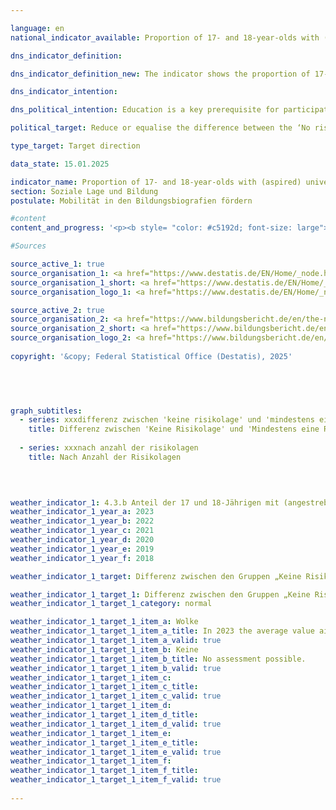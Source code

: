 ```yaml
---

language: en        
national_indicator_available: Proportion of 17- and 18-year-olds with (aspired) university entrance qualification        

dns_indicator_definition:         

dns_indicator_definition_new: The indicator shows the proportion of 17- and 18-year-olds who attend a grammar school or a vocational school leading to a higher education entrance qualification or who have already achieved a higher education entrance qualification, out of all 17- and 18-year-olds. It shows the difference between the corresponding proportions of 17- and 18-year-olds with ‘No risk situation’ and 17- and 18-year-olds with ‘At least one risk situation’. The three risk situations are the social risk situation, the risk situation of formally low-qualified parents and the financial risk situation.        

dns_indicator_intention:         

dns_political_intention: Education is a key prerequisite for participation, prosperity and economic and social development. A reduced influence of social background on the educational path of children and young people is an indicator of equal opportunities in the education system.        

political_target: Reduce or equalise the difference between the ‘No risk situation’ and ‘At least one risk situation’ groups        

type_target: Target direction        

data_state: 15.01.2025        

indicator_name: Proportion of 17- and 18-year-olds with (aspired) university entrance qualification        
section: Soziale Lage und Bildung        
postulate: Mobilität in den Bildungsbiografien fördern        

#content         
content_and_progress: '<p><b style= "color: #c5192d; font-size: large">4.3.b Anteil der 17- und 18-Jährigen mit (angestrebter) Studienberechtigung</b><br><br><b>Content and Methodology</b><br><br>This indicator measures the proportion of 17- and 18-year-olds who have or are pursuing higher education entrance qualifications. The latter includes 17- and 18-year-olds who attend a grammar school (Gymnasium) or vocational school leading to higher education entrance qualifications (Hochschulreife) or a university of applied sciences entrance qualification.<br><br>The indicator distinguishes between 17- and 18-year-olds who, due to their social background, are exposed to a so-called risk situation and those who are not. These risk situations include "social risk" when neither parent is employed; "formally low-skilled parents" when neither parent has completed vocational training or higher education entrance qualifications; and "financial risk" when the household"s net equivalent income is below the poverty line. These risk situations are often interdependent and therefore often occur together. Therefore, many young people are exposed to several risk situations simultaneously. 4% of those under 18&nbsp;were exposed to all three risk situations simultaneously, while 30.9% were affected by at least one of the three.<br><br>The data is based on the Federal Statistical Office"s microcensus, an annual sample survey covering 1% of the German population. Due to a comprehensive redesign of the microcensus in 2020, the data collected from this year onwards are only partially comparable with those of previous years. The results for 2023&nbsp;are based on preliminary data from the initial results of the microcensus.<br><br><b>Development and Methodological Limitations</b><br><br>In 2023, 58.6% of 17- and 18-year-olds were seeking or already had a university entrance qualification. Among 17- and 18-year-olds with one or more risk situations, this proportion was significantly lower at 43.7%. Among 17- and 18-year-olds without a risk situation, the proportion was 65.0%.<br><br>In addition to Gymnasium (grammar school) and vocational schools, higher education entrance qualifications can also be obtained at other types of schools, such as community schools. However, since these types of schools predominantly lead to a Realschule (Real- or Hauptschule) qualification, 17- and 18-year-olds who are pursuing higher education entrance qualifications at, for example, a community school are not included. In this respect, the indicator underestimates the actual situation.<br><br>In addition to 17- and 18-year-olds who already have a higher education entrance qualification, the indicator only includes those 17- and 18-year-olds who attend a school type primarily aimed at obtaining such a qualification. The actual graduation rates, which are sometimes significantly lower, are not included in the indicator. Therefore, the number of university entrance qualifications sought in the indicator does not correspond to the number of university entrance qualifications actually acquired later. The fact that the university entrance qualifications actually acquired are not taken into account is primarily for methodological reasons: Many students only obtain the higher education entrance qualification after the age of 18. However, only about 84% of 19-year-olds live with at least one parent in the same household, meaning that no information is available for determining the risk status of the remaining 16%.<br><br>A further limitation of the indicator"s validity is that approximately 15% of 17-year-olds and 7% of 18-year-olds are still attending lower secondary education (grades up to 9/10). In such cases, it is sometimes not clear whether these young adults are pursuing an educational program aimed at obtaining a higher education entrance qualification or not.<br><br>In 2023, the difference between the proportions of 17- and 18-year-olds with and without a risk status who are seeking or already hold a higher education entrance qualification was 21.3&nbsp;percentage points. There is no clear trend in recent years, and therefore an estimate of the target"s attainability is not possible.</p>'                

#Sources        

source_active_1: true
source_organisation_1: <a href="https://www.destatis.de/EN/Home/_node.html" target="_blank">Federal Statistical Office</a>
source_organisation_1_short: <a href="https://www.destatis.de/EN/Home/_node.html" target="_blank">Federal Statistical Office</a>
source_organisation_logo_1: <a href="https://www.destatis.de/EN/Home/_node.html" target="_blank"><img src="https://dnsTestEnvironment.github.io/site/public/OrgImgEn/destatis.png" alt="Federal Statistical Office" title=" Click here to visit the homepage of the organizationFederal Statistical Office" style="height:60px; width:148px; border:transparent"/></a>

source_active_2: true
source_organisation_2: <a href="https://www.bildungsbericht.de/en/the-national-report-on-education/education-in-germany?set_language=en" target="_blank" onclick="return confirm_alert('the Nationaler Bildungsbericht', 'En')">Nationaler Bildungsbericht</a>
source_organisation_2_short: <a href="https://www.bildungsbericht.de/en/the-national-report-on-education/education-in-germany?set_language=en" target="_blank" onclick="return confirm_alert('the Nationaler Bildungsbericht', 'En')">Nationaler Bildungsbericht</a>
source_organisation_logo_2: <a href="https://www.bildungsbericht.de/en/the-national-report-on-education/education-in-germany?set_language=en" target="_blank" onclick="return confirm_alert('the Nationaler Bildungsbericht', 'En')"><img src="https://dnsTestEnvironment.github.io/site/public/OrgImgEn/nbb.png" alt="Nationaler Bildungsbericht" title=" Click here to visit the homepage of the organizationNationaler Bildungsbericht" style="height:60px; width:148px; border:transparent"/></a>
        
copyright: '&copy; Federal Statistical Office (Destatis), 2025'        

        

        

graph_subtitles: 
  - series: xxxdifferenz zwischen 'keine risikolage' und 'mindestens eine risikolage'
    title: Differenz zwischen 'Keine Risikolage' und 'Mindestens eine Risikolage'
    
  - series: xxxnach anzahl der risikolagen
    title: Nach Anzahl der Risikolagen
            

                        

weather_indicator_1: 4.3.b Anteil der 17 und 18-Jährigen mit (angestrebter) Studienberechtigung
weather_indicator_1_year_a: 2023
weather_indicator_1_year_b: 2022
weather_indicator_1_year_c: 2021
weather_indicator_1_year_d: 2020
weather_indicator_1_year_e: 2019
weather_indicator_1_year_f: 2018

weather_indicator_1_target: Differenz zwischen den Gruppen „Keine Risikolage“ und „Mindestens eine Risikolage“ verringern bzw. angleichen

weather_indicator_1_target_1: Differenz zwischen den Gruppen „Keine Risikolage“ und „Mindestens eine Risikolage“ verringern bzw. angleichen
weather_indicator_1_target_1_category: normal

weather_indicator_1_target_1_item_a: Wolke
weather_indicator_1_target_1_item_a_title: In 2023 the average value aimed in the wrong direction or indicates stagnation, but the previous year had shown a turn in the desired direction.
weather_indicator_1_target_1_item_a_valid: true
weather_indicator_1_target_1_item_b: Keine
weather_indicator_1_target_1_item_b_title: No assessment possible.
weather_indicator_1_target_1_item_b_valid: true
weather_indicator_1_target_1_item_c: 
weather_indicator_1_target_1_item_c_title: 
weather_indicator_1_target_1_item_c_valid: true
weather_indicator_1_target_1_item_d: 
weather_indicator_1_target_1_item_d_title: 
weather_indicator_1_target_1_item_d_valid: true
weather_indicator_1_target_1_item_e: 
weather_indicator_1_target_1_item_e_title: 
weather_indicator_1_target_1_item_e_valid: true
weather_indicator_1_target_1_item_f: 
weather_indicator_1_target_1_item_f_title: 
weather_indicator_1_target_1_item_f_valid: true        
        
---
```


